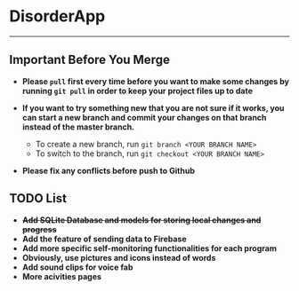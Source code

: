 # DisorderApp
---
## Important Before You Merge
* __Please `pull` first every time before you want to make some changes by running `git pull` in order to keep your project files up to date__

* __If you want to try something new that you are not sure if it works, you can start a new branch and commit your changes on that branch instead of the master branch.__
  * To create a new branch, run `git branch <YOUR BRANCH NAME>`
  * To switch to the branch, run `git checkout <YOUR BRANCH NAME>`

* __Please fix any conflicts before push to Github__

## TODO List
* ~~__Add SQLite Database and models for storing local changes and progress__~~
* __Add the feature of sending data to Firebase__
* __Add more specific self-monitoring functionalities for each program__
* __Obviously, use pictures and icons instead of words__
* __Add sound clips for voice fab__
* __More acivities pages__
